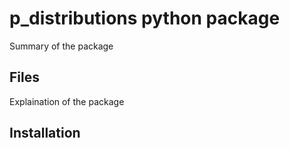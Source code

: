 # p_distributions python package

Summary of the package

## Files

Explaination of the package

## Installation


